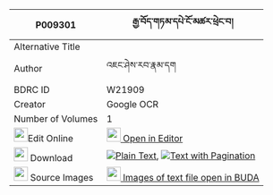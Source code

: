 |P009301|རྒྱ་བོད་གཏམ་དཔེ་ངོ་མཚར་ཕྲེང་བ། 
| --- | --- 
|Alternative Title |
|Author| འཇང་ཤེས་རབ་རྣམ་དག
|BDRC ID | W21909
|Creator | Google OCR
|Number of Volumes| 1
|<img width="25" src="https://img.icons8.com/color/25/000000/edit-property.png">Edit Online| [<img width="25" src="https://avatars.githubusercontent.com/u/45091458?s=200&v=4"> Open in Editor](http://editor.openpecha.org/P009301)
|<img width="25" src="https://img.icons8.com/fluent/48/000000/download-2.png"/>  Download | [![](https://img.icons8.com/color/20/000000/txt.png)Plain Text](https://github.com/Openpecha/P009301/releases/download/v2/gyabo_tampe_ngotsar_trengwa_plain_P009301.zip), [![](https://img.icons8.com/color/20/000000/txt.png)Text with Pagination](https://github.com/Openpecha/P009301/releases/download/v2/gyabo_tampe_ngotsar_trengwa_pages_P009301.zip)
|<img width="25" src="https://img.icons8.com/plasticine/100/000000/pictures-folder.png"/>  Source Images | [<img width="25" src="https://library.bdrc.io/icons/BUDA-small.svg"> Images of text file open in BUDA](https://library.bdrc.io/show/bdr:W21909)
